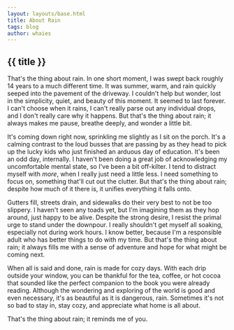 ```yaml
---
layout: layouts/base.html
title: About Rain
tags: blog
author: whaies
---
```


## {{ title }}

That's the thing about rain. In one short moment, I was swept back roughly 14 years to a much different time. It was summer, warm, and rain quickly seeped into the pavement of the driveway. I couldn't help but wonder, lost in the simplicity, quiet, and beauty of this moment. It seemed to last forever. I can't choose when it rains, I can't really parse out any individual drops, and I don't really care why it happens. But that's the thing about rain; it always makes me pause, breathe deeply, and wonder a little bit.

It's coming down right now, sprinkling me slightly as I sit on the porch. It's a calming contrast to the loud busses that are passing by as they head to pick up the lucky kids who just finished an arduous day of education. It's been an odd day, internally. I haven't been doing a great job of acknowledging my uncomfortable mental state, so I've been a bit off-kilter. I tend to distract myself with _more_, when I really just need a little less. I need something to focus on, something that'll cut out the clutter. But that's the thing about rain; despite how much of it there is, it unifies everything it falls onto.

Gutters fill, streets drain, and sidewalks do their very best to not be too slippery. I haven't seen any toads yet, but I'm imagining them as they hop around, just happy to be alive. Despite the strong desire, I resist the primal urge to stand under the downpour. I really shouldn't get myself all soaking, especially not during work hours. I know better, because I'm a responsible adult who has better things to do with my time. But that's the thing about rain; it always fills me with a sense of adventure and hope for what might be coming next.

When all is said and done, rain is made for cozy days. With each drip outside your window, you can be thankful for the tea, coffee, or hot cocoa that sounded like the perfect companion to the book you were already reading. Although the wondering and exploring of the world is good and even necessary, it's as beautiful as it is dangerous, rain. Sometimes it's not so bad to stay in, stay cozy, and appreciate what home is all about.

That's the thing about rain; it reminds me of you.
